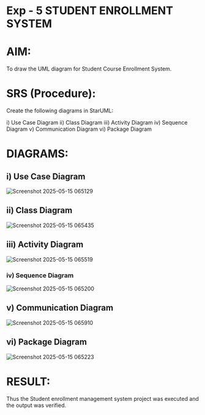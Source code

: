 # Exp - 5 STUDENT ENROLLMENT SYSTEM
# AIM:
To draw the UML diagram for Student Course Enrollment System.
# SRS (Procedure):
Create the following diagrams in StarUML:

i) Use Case Diagram
ii) Class Diagram
iii) Activity Diagram
iv) Sequence Diagram
v) Communication Diagram
vi) Package Diagram

# DIAGRAMS:
## i) Use Case Diagram
![Screenshot 2025-05-15 065129](https://github.com/user-attachments/assets/c065121b-eb23-463c-b3e1-13984428cb84)

## ii) Class Diagram
![Screenshot 2025-05-15 065435](https://github.com/user-attachments/assets/cd95cba7-aaae-443d-bba6-b6bf655d9bc1)

## iii) Activity Diagram
![Screenshot 2025-05-15 065519](https://github.com/user-attachments/assets/1811413d-080c-4722-be27-871cd05a5411)

### iv) Sequence Diagram
![Screenshot 2025-05-15 065200](https://github.com/user-attachments/assets/bee1d743-b3ac-4129-9e4f-eb85581acc16)

## v) Communication Diagram
![Screenshot 2025-05-15 065910](https://github.com/user-attachments/assets/bf4cd998-d63c-4d48-b437-de141c5d6322)

## vi) Package Diagram
![Screenshot 2025-05-15 065223](https://github.com/user-attachments/assets/187fcf5b-30c8-4d8e-b609-28a13f69d495)


# RESULT:
Thus the Student enrollment management system project was executed and the output was verified.

